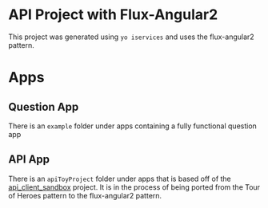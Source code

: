 # API Project with Flux-Angular2
This project was generated using `yo iservices` and uses the flux-angular2 pattern.

# Apps
## Question App
There is an `example` folder under apps containing a fully functional question app

## API App
There is an `apiToyProject` folder under apps that is based off of the [api_client_sandbox](https://github.com/iservices/api_client_sandbox) project. It is in the process of being ported from the Tour of Heroes pattern to the flux-angular2 pattern.
